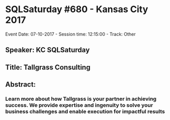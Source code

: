 # SQLSaturday #680 - Kansas City 2017
Event Date: 07-10-2017 - Session time: 12:15:00 - Track: Other
## Speaker: KC SQLSaturday
## Title: Tallgrass Consulting
## Abstract:
### Learn more about how Tallgrass is your partner in achieving success. We provide expertise and ingenuity to solve your business challenges and enable execution for impactful results
